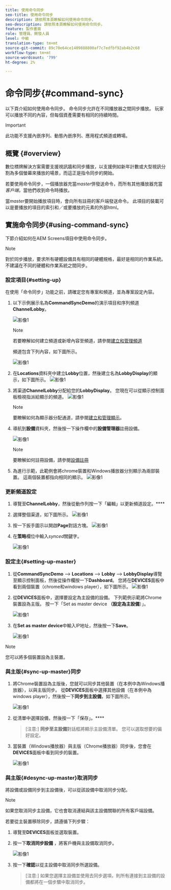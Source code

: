 ```yaml
---
title: 使用命令同步
seo-title: 使用命令同步
description: 請依照本頁瞭解如何使用命令同步。
seo-description: 請依照本頁瞭解如何使用命令同步。
feature: 製作畫面
role: 管理員、開發人員
level: 中級
translation-type: tm+mt
source-git-commit: 89c70e64ce1409888800af7c7edfbf92ab4b2c68
workflow-type: tm+mt
source-wordcount: '799'
ht-degree: 2%

---
```



# 命令同步{#command-sync}

以下頁介紹如何使用命令同步。 命令同步允許在不同播放器之間同步播放。 玩家可以播放不同的內容，但每個資產需要有相同的持續時間。

>[!IMPORTANT]
>
>此功能不支援內嵌序列、動態內嵌序列、應用程式頻道或轉場。

## 概覽 {#overview}

數位標牌解決方案需要支援視訊牆和同步播放，以支援例如新年計數或大型視訊分割為多個螢幕來播放的場景，而這正是指令同步的開始。

若要使用命令同步，一個播放器充當&#x200B;*master*&#x200B;併發送命令，而所有其他播放器充當&#x200B;*客戶端*，當他們收到命令時播放。

當&#x200B;*master*&#x200B;要開始播放項目時，會向所有註冊的客戶端發送命令。 此項目的裝載可以是要播放的項目的索引和／或要播放的元素的外部html。

## 實施命令同步{#using-command-sync}

下節介紹如何在AEM Screens項目中使用命令同步。

>[!NOTE]
>
>對於同步播放，要求所有硬體設備具有相同的硬體規格，最好是相同的作業系統。 不建議在不同的硬體和作業系統之間同步。

### 設定項目{#setting-up}

在使用「命令同步」功能之前，請確定您有專案和頻道，並為專案設定內容。

1. 以下示例展示名為&#x200B;**CommandSyncDemo**&#x200B;的演示項目和序列頻道&#x200B;**ChannelLobby**。

   ![影像1](assets/command-sync/command-sync1-1.png)

   >[!NOTE]
   >
   >若要瞭解如何建立頻道或新增內容至頻道，請參閱[建立和管理頻道](/help/user-guide/managing-channels.md)

   頻道包含下列內容，如下圖所示。

   ![影像1](assets/command-sync/command-sync2-1.png)

1. 在&#x200B;**Locations**&#x200B;資料夾中建立&#x200B;**Lobby**&#x200B;位置，然後建立名為&#x200B;**LobbyDisplay**的顯示，如下圖所示。
   ![影像1](assets/command-sync/command-sync3-1.png)

1. 將渠道&#x200B;**ChannelLobby**&#x200B;分配給您的&#x200B;**LobbyDisplay**。 您現在可以從顯示控制面板檢視指派給顯示的頻道。
   ![影像1](assets/command-sync/command-sync4-1.png)

   >[!NOTE]
   >
   >要瞭解如何為顯示器分配通道，請參閱[建立和管理顯示](/help/user-guide/managing-displays.md)。

1. 導航到&#x200B;**設備**&#x200B;資料夾，然後按一下操作欄中的&#x200B;**設備管理器**&#x200B;註冊設備。

   ![影像1](assets/command-sync5.png)

   >[!NOTE]
   >
   >要瞭解如何註冊設備，請參閱[設備註冊](/help/user-guide/device-registration.md)

1. 為進行示範，此範例會將chrome裝置和Windows播放器分別顯示為兩部裝置。 這兩個裝置都指向相同的顯示。
   ![影像1](assets/command-sync6.png)

### 更新頻道設定

1. 導覽至&#x200B;**ChannelLobby**，然後從動作列按一下「編輯」以更新頻道設定。****

1. 選擇整個渠道，如下圖所示。
   ![影像1](assets/command-sync/command-sync7-1.png)

1. 按一下扳手圖示以開啟&#x200B;**Page**對話方塊。
   ![影像1](assets/command-sync/command-sync8-1.png)

1. 在&#x200B;**策略**&#x200B;欄位中輸入&#x200B;*synced*&#x200B;關鍵字。

   ![影像1](assets/command-sync/command-sync9-1.png)


### 設定主{#setting-up-master}

1. 從&#x200B;**CommandSyncDemo** —> **Locations** —> **Lobby** —> **LobbyDisplay**&#x200B;導覽至顯示控制面板，然後從操作欄按一下&#x200B;**Dashboard**。
您將在**DEVICES**面板中看到兩個裝置（chrome和windows player），如下圖所示。
   ![影像1](assets/command-sync/command-sync10-1.png)

1. 從&#x200B;**DEVICES**&#x200B;面板中，選擇要設定為主設備的設備。 下列範例示範將Chrome裝置設為主版。 按一下「Set as master device **（設定為主設備**）」。

   ![影像1](assets/command-sync/command-sync11-1.png)

1. 在&#x200B;**Set as master device**&#x200B;中輸入IP地址，然後按一下&#x200B;**Save**。

   ![影像1](assets/command-sync/command-sync12-1.png)

>[!NOTE]
>
>您可以將多個裝置設為主裝置。

### 與主版{#sync-up-master}同步

1. 將Chrome裝置設為主版後，您就可以同步其他裝置（在本例中為Windows播放器），以與主版同步。
從**DEVICES**&#x200B;面板中選擇其他設備（在本例中為windows player），然後按一下&#x200B;**同步到主設備**，如下圖所示。

   ![影像1](assets/command-sync/command-sync13-1.png)

1. 從清單中選擇設備，然後按一下「保存」。****

   >[注意:]
   > **同步至主設備**&#x200B;對話框將顯示主設備清單。 您可以選取想要的偏好設定。

1. 當裝置（Windows播放器）與主版（Chrome播放器）同步後，您會在&#x200B;**DEVICES**&#x200B;面板中看到同步的裝置。

   ![影像1](assets/command-sync/command-sync14-1.png)

### 與主版{#desync-up-master}取消同步

將設備或設備同步到主設備後，可以從該設備中取消同步分配。

>[!NOTE]
>
>如果您取消同步主設備，它也會取消連結與該主設備關聯的所有客戶端設備。

若要從主裝置移除同步，請遵循下列步驟：

1. 導覽至&#x200B;**DEVICES**&#x200B;面板並選取裝置。

1. 按一下&#x200B;**取消同步設備** ，將客戶機與主設備取消同步。

   ![影像1](assets/command-sync/command-sync15-1.png)

1. 按一下&#x200B;**確認**&#x200B;以從主設備中取消同步所選設備。

   >[注意:]
   > 如果您選擇主設備並使用去同步選項，則所有連接到主設備的設備都將在一個步驟中取消同步。
